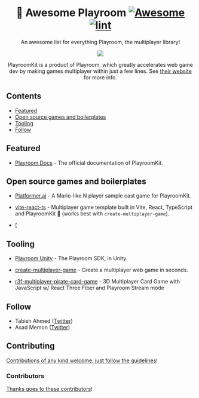 <div align="center">

<!-- title -->

<!--lint ignore no-dead-urls-->

# 🏁 Awesome Playroom [![Awesome](https://awesome.re/badge.svg)](https://awesome.re) [![lint](https://github.com/grayhatdevelopers/awesome-playroom/actions/workflows/lint.yaml/badge.svg)](https://github.com/grayhatdevelopers/awesome-playroom/actions/workflows/lint.yaml)

<!-- subtitle -->

An awesome list for everything Playroom, the multiplayer library!

<!-- image -->

<a href="" target="_blank" rel="noopener noreferrer">
  <img src="https://joinplayroom.com/images/1.gif" />
</a>

<!-- description -->

PlayroomKit is a product of Playroom, which greatly accelerates web game dev by making games multiplayer within just a few lines. See
[their website](https://joinplayroom.com) for more info.

</div>

<!-- TOC -->

## Contents

- [Featured](#featured)
- [Open source games and boilerplates](#open-source-games-and-boilerplates)
- [Tooling](#tooling)
- [Follow](#follow)

<!-- CONTENT -->

## Featured

- [Playroom Docs](https://docs.joinplayroom.com) - The official documentation of PlayroomKit.

## Open source games and boilerplates

- [Platformer.ai](https://github.com/Muhammad-Saad12/platformer.ai) - A Mario-like N player sample cast game for PlayroomKit.

- [vite-react-ts](https://github.com/grayhatdevelopers/vite-react-ts-multiplayer-game) - Multiplayer game template built in Vite, React, TypeScript and PlayroomKit 🚀 (works best with `create-multiplayer-game`).

- [


## Tooling

- [Playroom Unity](https://github.com/asadm/playroom-unity) - The Playroom SDK, in Unity.

- [create-multiplayer-game](https://github.com/grayhatdevelopers/create-multiplayer-game) - Create a multiplayer web game in seconds.

- [r3f-multiplayer-pirate-card-game](https://github.com/wass08/r3f-multiplayer-pirate-card-game) - 3D Multiplayer Card Game with JavaScript w/ React Three Fiber and Playroom Stream mode

<!-- END CONTENT -->

## Follow

<!-- list people worth following on social sites (Twitter, LinkedIn, GitHub, YouTube etc.) -->

- Tabish Ahmed ([Twitter](https://twitter.com/TaabiTweets))
- Asad Memon ([Twitter](https://twitter.com/_asadmemon))

## Contributing

[Contributions of any kind welcome, just follow the guidelines](contributing.md)!

### Contributors

[Thanks goes to these contributors](https://github.com/grayhatdevelopers/awesome-playroom/graphs/contributors)!
